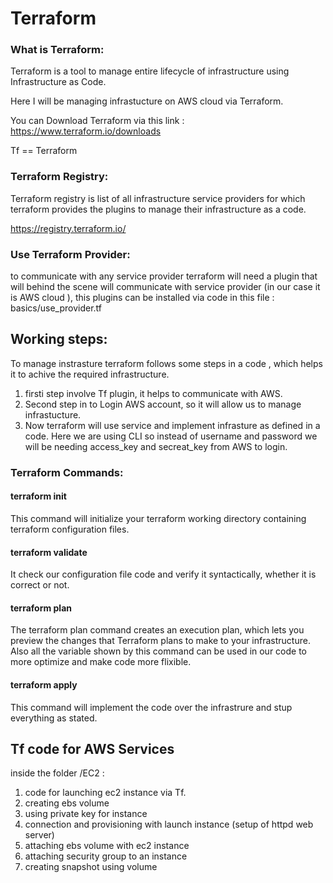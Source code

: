 # Terraform

### What is Terraform:
Terraform is a tool to manage entire lifecycle of infrastructure using Infrastructure as Code.

Here I will be managing infrastucture on AWS cloud via Terraform.

You can Download Terraform via this link : https://www.terraform.io/downloads

Tf == Terraform

### Terraform Registry:
Terraform registry is list of all infrastructure service providers for which terraform provides the plugins to manage their infrastructure as a code.

https://registry.terraform.io/

### Use Terraform Provider:
to communicate with any service provider terraform will need a plugin that will behind the scene will communicate with service provider (in our case it is AWS cloud ), this plugins can be installed via code in this file : basics/use_provider.tf


## Working steps:
To manage instrasture terraform follows some steps in a code , which helps it to achive the required infrastructure.

1. firsti step involve Tf plugin, it helps to communicate with AWS.
2. Second step in to Login AWS account, so it will allow us to manage infrastucture.
3. Now terraform will use service and implement infrasture as defined in a code. Here we are using CLI so instead of username and password we will be needing access_key and secreat_key from AWS to login.

### Terraform Commands:

#### terraform init 
This command will initialize your terraform working directory containing terraform configuration files.

#### terraform validate 
It check our configuration file code and verify it syntactically, whether it is correct or not. 

#### terraform plan 
The terraform plan command creates an execution plan, which lets you preview the changes that Terraform plans to make to your infrastructure. Also all the variable shown by this command can be used in our code to more optimize and make code more flixible.

#### terraform apply
This command will implement the code over the infrastrure and stup everything as stated.

## Tf code for AWS Services
inside the folder /EC2 :
1. code for launching ec2 instance via Tf.
2. creating ebs volume
3. using private key for instance
4. connection and provisioning with launch instance (setup of httpd web server)
5. attaching ebs volume with ec2 instance
6. attaching security group to an instance
7. creating snapshot using volume
